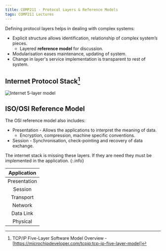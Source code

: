 ```yaml
---
title: COMP211 - Protocol Layers & Reference Models
tags: COMP211 Lectures
---
```

Defining protocol layers helps in dealing with complex systems:

* Explicit structure allows identification, relationship of complex system’s pieces.
	* Layered **reference model** for discussion.
* Modularisation eases maintenance, updating of system.
* Change in layer's service implementation is transparent to rest of system.

## Internet Protocol Stack[^osi]

![Internet 5-layer model](https://microchipdeveloper.com/local--files/tcpip:tcp-ip-five-layer-model/layer_terminology.JPG) 

[^osi]: TCP/IP Five-Layer Software Model Overview - [https://microchipdeveloper.com/tcpip:tcp-ip-five-layer-model]

## ISO/OSI Reference Model
The OSI reference model also includes:

* Presentation - Allows the applications to interpret the meaning of data.
	* Encryption, compression, machine specific conventions.
* Session - Synchronisation, check-pointing and recovery of data exchange.

The internet stack is missing these layers. If they are need they must be implemented in the application.
{:.info}

| Application |
| :-: |
| Presentation |
| Session |
| Transport |
| Network |
| Data Link |
| Physical |